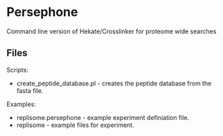 Persephone
==========

Command line version of Hekate/Crosslinker for proteome wide searches

Files
-----
Scripts:
* create_peptide_database.pl - creates the peptide database from the fasta file.


Examples:
* replisome.persephone - example experiment definiation file.
* replisome - example files for experiment.
